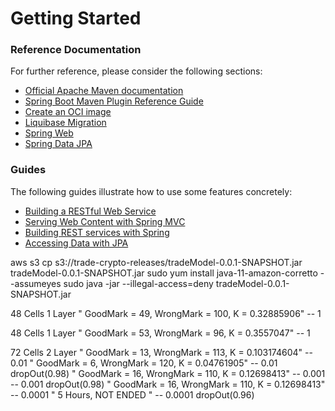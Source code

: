 # Getting Started

### Reference Documentation

For further reference, please consider the following sections:

* [Official Apache Maven documentation](https://maven.apache.org/guides/index.html)
* [Spring Boot Maven Plugin Reference Guide](https://docs.spring.io/spring-boot/docs/3.1.5/maven-plugin/reference/html/)
* [Create an OCI image](https://docs.spring.io/spring-boot/docs/3.1.5/maven-plugin/reference/html/#build-image)
* [Liquibase Migration](https://docs.spring.io/spring-boot/docs/3.1.5/reference/htmlsingle/index.html#howto.data-initialization.migration-tool.liquibase)
* [Spring Web](https://docs.spring.io/spring-boot/docs/3.1.5/reference/htmlsingle/index.html#web)
* [Spring Data JPA](https://docs.spring.io/spring-boot/docs/3.1.5/reference/htmlsingle/index.html#data.sql.jpa-and-spring-data)

### Guides

The following guides illustrate how to use some features concretely:

* [Building a RESTful Web Service](https://spring.io/guides/gs/rest-service/)
* [Serving Web Content with Spring MVC](https://spring.io/guides/gs/serving-web-content/)
* [Building REST services with Spring](https://spring.io/guides/tutorials/rest/)
* [Accessing Data with JPA](https://spring.io/guides/gs/accessing-data-jpa/)

aws s3 cp s3://trade-crypto-releases/tradeModel-0.0.1-SNAPSHOT.jar tradeModel-0.0.1-SNAPSHOT.jar
sudo yum install java-11-amazon-corretto --assumeyes
sudo java -jar --illegal-access=deny tradeModel-0.0.1-SNAPSHOT.jar

48 Cells 1 Layer
" GoodMark = 49, WrongMark = 100, K = 0.32885906"     -- 1

48 Cells 1 Layer
" GoodMark = 53, WrongMark = 96, K = 0.3557047"     -- 1

72 Cells 2 Layer
" GoodMark = 13, WrongMark = 113, K = 0.103174604"    -- 0.01
" GoodMark = 6, WrongMark = 120, K = 0.04761905"      -- 0.01        dropOut(0.98)
" GoodMark = 16, WrongMark = 110, K = 0.12698413"     -- 0.001
                                                      -- 0.001       dropOut(0.98)
" GoodMark = 16, WrongMark = 110, K = 0.12698413"     -- 0.0001
" 5 Hours, NOT ENDED                            "     -- 0.0001      dropOut(0.96)



